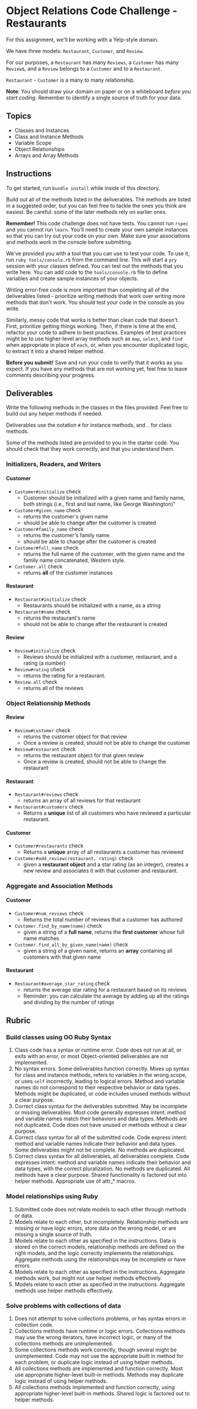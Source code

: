 # Object Relations Code Challenge - Restaurants

For this assignment, we'll be working with a Yelp-style domain.

We have three models: `Restaurant`, `Customer`, and `Review`.

For our purposes, a `Restaurant` has many `Reviews`, a `Customer` has many `Review`s, and a `Review` belongs to a `Customer` and to a `Restaurant`.

`Restaurant` - `Customer` is a many to many relationship.

**Note**: You should draw your domain on paper or on a whiteboard _before you start coding_. Remember to identify a single source of truth for your data.

## Topics

- Classes and Instances
- Class and Instance Methods
- Variable Scope
- Object Relationships
- Arrays and Array Methods

## Instructions

To get started, run `bundle install` while inside of this directory.

Build out all of the methods listed in the deliverables. The methods are listed in a suggested order, but you can feel free to tackle the ones you think are easiest. Be careful: some of the later methods rely on earlier ones.

**Remember!** This code challenge does not have tests. You cannot run `rspec` and you cannot run `learn`. You'll need to create your own sample instances so that you can try out your code on your own. Make sure your associations and methods work in the console before submitting.

We've provided you with a tool that you can use to test your code. To use it, run `ruby tools/console.rb` from the command line. This will start a `pry` session with your classes defined. You can test out the methods that you write here. You can add code to the `tools/console.rb` file to define variables and create sample instances of your objects.

Writing error-free code is more important than completing all of the deliverables listed - prioritize writing methods that work over writing more methods that don't work. You should test your code in the console as you write.

Similarly, messy code that works is better than clean code that doesn't. First, prioritize getting things working. Then, if there is time at the end, refactor your code to adhere to best practices. Examples of best practices might be to use higher-level array methods such as `map`, `select`, and `find` when appropriate in place of `each`, or, when you encounter duplicated logic, to extract it into a shared helper method.

**Before you submit!** Save and run your code to verify that it works as you expect. If you have any methods that are not working yet, feel free to leave comments describing your progress.

## Deliverables

Write the following methods in the classes in the files provided. Feel free to build out any helper methods if needed.

Deliverables use the notation `#` for instance methods, and `.` for class methods.

Some of the methods listed are provided to you in the starter code. You should check that they work correctly, and that you understand them.

### Initializers, Readers, and Writers

#### Customer

- `Customer#initialize` check
  - Customer should be initialized with a given name and family name, both strings (i.e., first and last name, like George Washington)"
- `Customer#given_name` check
  - returns the customer's given name
  - should be able to change after the customer is created
- `Customer#family_name` check
  - returns the customer's family name
  - should be able to change after the customer is created
- `Customer#full_name` check
  - returns the full name of the customer, with the given name and the family name concatenated, Western style.
- `Customer.all` check
  - returns **all** of the customer instances

#### Restaurant

- `Restaurant#initialize` check
  - Restaurants should be initialized with a name, as a string
- `Restaurant#name` check
  - returns the restaurant's name
  - should not be able to change after the restaurant is created

#### Review

- `Review#initialize` check
  - Reviews should be initialized with a customer, restaurant, and a rating (a number)
- `Review#rating` check
  - returns the rating for a restaurant.
- `Review.all` check
  - returns all of the reviews

### Object Relationship Methods

#### Review

- `Review#customer` check
  - returns the customer object for that review
  - Once a review is created, should not be able to change the customer
- `Review#restaurant`  check
  - returns the restaurant object for that given review
  - Once a review is created, should not be able to change the restaurant

#### Restaurant

- `Restaurant#reviews` check
  - returns an array of all reviews for that restaurant
- `Restaurant#customers` check
  - Returns a **unique** list of all customers who have reviewed a particular restaurant.

#### Customer

- `Customer#restaurants` check
  - Returns a **unique** array of all restaurants a customer has reviewed
- `Customer#add_review(restaurant, rating)` check
  - given a **restaurant object** and a star rating (as an integer), creates a new review and associates it with that customer and restaurant.

### Aggregate and Association Methods

#### Customer

- `Customer#num_reviews` check
  - Returns the total number of reviews that a customer has authored
- `Customer.find_by_name(name)` check
  - given a string of a **full name**, returns the **first customer** whose full name matches
- `Customer.find_all_by_given_name(name)` check
  - given a string of a given name, returns an **array** containing all customers with that given name

#### Restaurant

- `Restaurant#average_star_rating` check
  - returns the average star rating for a restaurant based on its reviews
  - Reminder: you can calculate the average by adding up all the ratings and dividing by the number of ratings

## Rubric

### Build classes using OO Ruby Syntax

1. Class code has a syntax or runtime error. Code does not run at all, or exits with an error, or most Object-oriented deliverables are not implemented.
2. No syntax errors. Some deliverables function correctly. Mixes up syntax for class and instance methods, refers to variables in the wrong scope, or uses `self` incorrectly, leading to logical errors. Method and variable names do not correspond to their respective behavior or data types. Methods might be duplicated, or code includes unused methods without a clear purpose.
3. Correct class syntax for the deliverables submitted. May be incomplete or missing deliverables. Most code generally expresses intent: method and variable names match their behaviors and data types. Methods are not duplicated. Code does not have unused or methods without a clear purpose.
4. Correct class syntax for all of the submitted code. Code express intent: method and variable names indicate their behavior and data types. Some deliverables might not be complete. No methods are duplicated.
5. Correct class syntax for all deliverables, all deliverables complete. Code expresses intent: method and variable names indicate their behavior and data types, with the correct pluralization. No methods are duplicated. All methods have a clear purpose. Shared functionality is factored out into helper methods. Appropriate use of attr\_\* macros.

### Model relationships using Ruby

1. Submitted code does not relate models to each other through methods or data.
2. Models relate to each other, but incompletely. Relationship methods are missing or have logic errors, store data on the wrong model, or are missing a single source of truth.
3. Models relate to each other as specified in the instructions. Data is stored on the correct models, relationship methods are defined on the right models, and the logic correctly implements the relationships. Aggregate methods using the relationships may be incomplete or have errors.
4. Models relate to each other as specified in the instructions. Aggregate methods work, but might not use helper methods effectively.
5. Models relate to each other as specified in the instructions. Aggregate methods use helper methods effectively.

### Solve problems with collections of data

1. Does not attempt to solve collections problems, or has syntax errors in collection code.
2. Collections methods have runtime or logic errors. Collections methods may use the wrong iterators, have incorrect logic, or many of the collections methods are unimplemented.
3. Some collections methods work correctly, though several might be unimplemented. Code may not use the appropriate built in method for each problem, or duplicate logic instead of using helper methods.
4. All collections methods are implemented and function correctly. Most use appropriate higher-level built-in methods. Methods may duplicate logic instead of using helper methods.
5. All collections methods implemented and function correctly, using appropriate higher-level built-in methods. Shared logic is factored out to helper methods.
